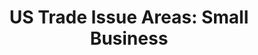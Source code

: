 ---
title: "US Trade Issue Areas: Small Business"
year:
description: A resource for advantages, opportunities, and workshops available to Small Businesses.
external_url: www.ustr.gov/issue-areas/small-business
content_tags:
type: link
filters: small-business-intelligence
---